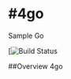 #4go
===
Sample Go

[![Build Status](https://travis-ci.org/jittakal/4go.svg?branch=master)

##Overview
4go
